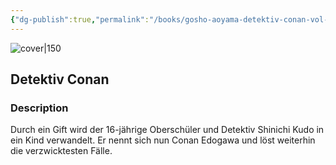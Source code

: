 ```yaml
---
{"dg-publish":true,"permalink":"/books/gosho-aoyama-detektiv-conan-vol-5/","title":"\"Detektiv Conan\"","tags":["manga","crime"]}
---
```




![cover|150](http://books.google.com/books/content?id=2egWAAAACAAJ&printsec=frontcover&img=1&zoom=1&source=gbs_api)

## Detektiv Conan

### Description

Durch ein Gift wird der 16-jährige Oberschüler und Detektiv Shinichi Kudo in ein Kind verwandelt. Er nennt sich nun Conan Edogawa und löst weiterhin die verzwicktesten Fälle.
```